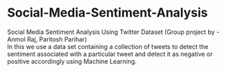 # Social-Media-Sentiment-Analysis
Social Media Sentiment Analysis Using Twitter Dataset (Group project by - Anmol Raj, Paritosh Parihar)<br>
In this we use a data set containing a collection of tweets to detect the sentiment associated with a particular tweet and detect it as negative or positive accordingly using Machine Learning.
